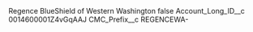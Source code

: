 <?xml version="1.0" encoding="UTF-8"?>
<CustomMetadata xmlns="http://soap.sforce.com/2006/04/metadata" xmlns:xsi="http://www.w3.org/2001/XMLSchema-instance" xmlns:xsd="http://www.w3.org/2001/XMLSchema">
    <label>Regence BlueShield of Western Washington</label>
    <protected>false</protected>
    <values>
        <field>Account_Long_ID__c</field>
        <value xsi:type="xsd:string">0014600001Z4vGqAAJ</value>
    </values>
    <values>
        <field>CMC_Prefix__c</field>
        <value xsi:type="xsd:string">REGENCEWA-</value>
    </values>
</CustomMetadata>
